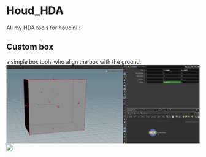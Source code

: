 # Houd_HDA
All my HDA tools for houdini : 


## Custom box

a simple box tools who align the box with the ground.
![this is an image](WIkiHoudini/customBox.jpg) 
<image src="WIkiHoudini/customBox.jpg" width= 100>
